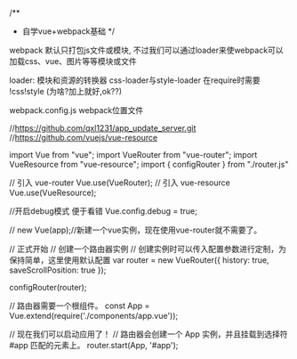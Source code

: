 /**
 * 自学vue+webpack基础
 */

 webpack 默认只打包js文件或模块, 不过我们可以通过loader来使webpack可以加载css、vue、图片等等模块或文件

 loader: 模块和资源的转换器
 	css-loader与style-loader 在require时需要 !css!style (为啥?加上就好,ok??)

 webpack.config.js   webpack位置文件



 //https://github.com/qxl1231/app_update_server.git
//https://github.com/vuejs/vue-resource


import Vue from "vue";
import VueRouter from "vue-router";
import VueResource from "vue-resource";
import { configRouter } from "./router.js"

//  引入  vue-router
Vue.use(VueRouter);
//  引入  vue-resource
Vue.use(VueResource);

//开启debug模式  便于看错
Vue.config.debug = true;

// new Vue(app);//新建一个vue实例，现在使用vue-router就不需要了。

// 正式开始
// 创建一个路由器实例
// 创建实例时可以传入配置参数进行定制，为保持简单，这里使用默认配置
var router = new VueRouter({
    history: true,
    saveScrollPosition: true
});


configRouter(router);

// 路由器需要一个根组件。
const App = Vue.extend(require('./components/app.vue'));


// 现在我们可以启动应用了！
// 路由器会创建一个 App 实例，并且挂载到选择符 #app 匹配的元素上。
router.start(App, '#app');